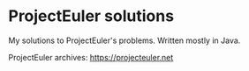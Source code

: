 # ProjectEuler solutions

My solutions to ProjectEuler's problems. 
Written mostly in Java.

ProjectEuler archives: https://projecteuler.net
